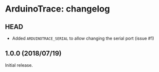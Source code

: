 ArduinoTrace: changelog
=======================

HEAD
----

* Added `ARDUINOTRACE_SERIAL` to allow changing the serial port (issue #1)

1.0.0 (2018/07/19)
------------------

Initial release.
